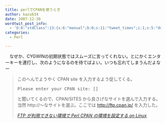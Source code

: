 ```yaml
---
title: perlでCPANを使うとき
author: kazu634
date: 2007-12-30
wordtwit_post_info:
  - 'O:8:"stdClass":13:{s:6:"manual";b:0;s:11:"tweet_times";i:1;s:5:"delay";i:0;s:7:"enabled";i:1;s:10:"separation";s:2:"60";s:7:"version";s:3:"3.7";s:14:"tweet_template";b:0;s:6:"status";i:2;s:6:"result";a:0:{}s:13:"tweet_counter";i:2;s:13:"tweet_log_ids";a:1:{i:0;i:3551;}s:9:"hash_tags";a:0:{}s:8:"accounts";a:1:{i:0;s:7:"kazu634";}}'
categories:
  - Perl

---
```

<div class="section">
<p>
    　なぜか、CYGWINの初期状態ではスムーズに言ってくれない。とにかくエンターキーを連打し、次のようになるのを待てばよい。いつも忘れてしまうんだよなー
</p>
  
<blockquote title="FTP が利用できない環境で Perl CPAN の環境を設定する on Linux" cite="http://www.nilab.info/zurazure2/000246.html">
<p>
      このへんでようやく CPAN site を入力するよう促してくる。
</p>
    
<pre>
Please enter your CPAN site: &#91;]
</pre>
    
<p>
      と聞いてくるので、CPAN/SITES から良さげなサイトを選んで入力する。当然 http://～なサイトを選ぶ。ここでは <a href="http://ftp.cpan.jp/" onclick="__gaTracker('send', 'event', 'outbound-article', 'http://ftp.cpan.jp/', 'http://ftp.cpan.jp/');" target="_blank">http://ftp.cpan.jp/</a> を入力した。
</p>
    
<p>
<cite><a href="http://www.nilab.info/zurazure2/000246.html" onclick="__gaTracker('send', 'event', 'outbound-article', 'http://www.nilab.info/zurazure2/000246.html', 'FTP が利用できない環境で Perl CPAN の環境を設定する on Linux');" target="_blank">FTP が利用できない環境で Perl CPAN の環境を設定する on Linux</a></cite>
</p>
</blockquote>
</div>
